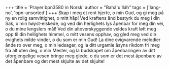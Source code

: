 +++
title = 'Prayer bpn3580 in Norsk'
author = "Bahá'u'lláh"
tags = ['lang-no', 'bpn-unsorted']
+++
Skap i meg et rent hjerte, o min Gud, og gi meg på ny en rolig samvittighet, o mitt håp! Ved kraftens ånd bestyrk du meg i din Sak, o min høyst-elskede, og ved din herlighets lys åpenbar for meg din vei, o du mine lengslers mål! Ved din altoverskyggende veldes kraft løft meg opp til din hellighets himmel, o mitt vesens opphav, og gled meg ved din evighets milde vinder, o du som er min Gud! La dine evigvarende melodier ånde ro over meg, o min ledsager, og la ditt urgamle åsyns rikdom fri meg fra alt uten deg, o min Mester, og la budskapet om åpenbaringen av ditt uforgjengelige vesen bringe meg glede, o du som er det mest åpenbare av det åpenbare og det mest skjulte av det skjulte!
